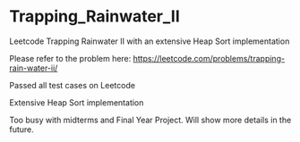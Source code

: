 # Trapping_Rainwater_II

Leetcode Trapping Rainwater II with an extensive Heap Sort implementation

Please refer to the problem here: https://leetcode.com/problems/trapping-rain-water-ii/

Passed all test cases on Leetcode

Extensive Heap Sort implementation

Too busy with midterms and Final Year Project. Will show more details in the future.